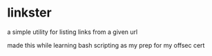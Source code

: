 # linkster
a simple utility for listing links from a given url

made this while learning bash scripting as my prep for my offsec cert
